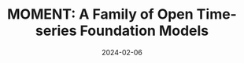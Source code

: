 ---
title: "MOMENT: A Family of Open Time-series Foundation Models"
collection: publications
category: paper
permalink: /publication/MOMENT_ICML.md
venue: '41st International Conference on Machine Learning (ICML) 2024'
date: 2024-02-06
#authors: "Mononito Goswami, Konrad Szafer*, Arjun Choudhry*, Yifu Cai, Shuo Li, Artur Dubrawski"
paperurl: 'https://openreview.net/forum?id=8MG1dUYeye'
---